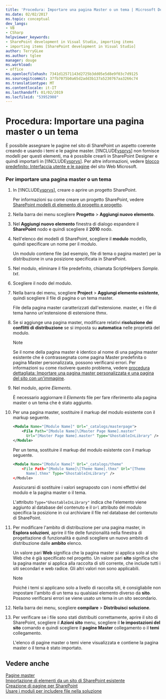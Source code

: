 ```yaml
---
title: 'Procedura: Importare una pagina Master o un tema | Microsoft Docs'
ms.date: 02/02/2017
ms.topic: conceptual
dev_langs:
- VB
- CSharp
helpviewer_keywords:
- SharePoint development in Visual Studio, importing items
- importing items [SharePoint development in Visual Studio]
author: TerryGLee
ms.author: tglee
manager: douge
ms.workload:
- office
ms.openlocfilehash: 7341d12571143d2725b3dd05e5d8e9f03c7d9125
ms.sourcegitcommit: 37fb7075b0a65d2add3b137a5230767aa3266c74
ms.translationtype: MT
ms.contentlocale: it-IT
ms.lasthandoff: 01/02/2019
ms.locfileid: "53952908"
---
```

# <a name="how-to-import-a-master-page-or-theme"></a>Procedura: Importare una pagina master o un tema
  È possibile assegnare le pagine nel sito di SharePoint un aspetto coerente creando e usando i temi e le pagine master. [!INCLUDE[vsprvs](../sharepoint/includes/vsprvs-md.md)] non fornisce modelli per questi elementi, ma è possibile crearli in SharePoint Designer e quindi importarli in [!INCLUDE[vsprvs](../sharepoint/includes/vsprvs-md.md)]. Per altre informazioni, vedere [blocco predefinito: Interfaccia utente e le pagine](http://go.microsoft.com/fwlink/?LinkID=182095) del sito Web Microsoft.  
  
### <a name="to-import-a-master-page-or-theme"></a>Per importare una pagina master o un tema  
  
1.  In [!INCLUDE[vsprvs](../sharepoint/includes/vsprvs-md.md)], creare o aprire un progetto SharePoint.  
  
     Per informazioni su come creare un progetto SharePoint, vedere [SharePoint modelli di elemento di progetto e progetto](../sharepoint/sharepoint-project-and-project-item-templates.md).  
  
2.  Nella barra dei menu scegliere **Progetto** > **Aggiungi nuovo elemento**.  
  
3.  Nel **Aggiungi nuovo elemento** finestra di dialogo espandere il **SharePoint** nodo e quindi scegliere il **2010** nodo.  
  
4.  Nell'elenco dei modelli di SharePoint, scegliere il **modulo** modello, quindi specificare un nome per il modulo.  
  
     Un modulo contiene file (ad esempio, file di tema o pagina master) per la distribuzione in una posizione specificata in SharePoint.  
  
5.  Nel modulo, eliminare il file predefinito, chiamata ScriptHelpers *Sample. txt*.  
  
6.  Scegliere il nodo del modulo.  
  
7.  Nella barra dei menu, scegliere **Project** > **Aggiungi elemento esistente**, quindi scegliere il file di pagina o un tema master.  
  
     File della pagina master caratterizzati dall'estensione. master, e i file di tema hanno un'estensione di estensione thmx.  
  
8.  Se si aggiunge una pagina master, modificare relativi **risoluzione dei conflitti di distribuzione** se si imposta su **automatica** nelle proprietà del modulo.  
  
    > [!NOTE]  
    >  Se il nome della pagina master è identico al nome di una pagina master esistente che è contrassegnata come pagina Master predefinita o pagina Master personalizzata, possono verificarsi errori. Per informazioni su come risolvere questo problema, vedere [procedura dettagliata: Importare una pagina master personalizzata e una pagina del sito con un'immagine](../sharepoint/walkthrough-import-a-custom-master-page-and-site-page-with-an-image.md).  
  
9. Nel modulo, aprire *Elements*.  
  
     È necessario aggiornare il *Elements* file per fare riferimento alla pagina master o un tema che è stato aggiunto.  
  
10. Per una pagina master, sostituire il markup del modulo esistente con il markup seguente.  
  
    ```xml  
    <Module Name="[Module Name]" Url="_catalogs/masterpage">  
        <File Path="[Module Name]\[Master Page Name].master"   
          Url="[Master Page Name].master" Type="GhostableInLibrary" />  
    </Module>  
    ```  
  
     Per un tema, sostituire il markup del modulo esistente con il markup seguente.  
  
    ```xml  
    <Module Name="[Module Name]" Url="_catalogs/theme"   
        <File Path="[Module Name]\[Theme Name].thmx" Url="[Theme     
          Name].thmx" Type="GhostableInLibrary" />  
    </Module>  
    ```  
  
     Assicurarsi di sostituire i valori segnaposto con i nomi effettivi del modulo e la pagina master o il tema.  
  
     L'attributo `Type="GhostableInLibrary"` indica che l'elemento viene aggiunto al database del contenuto e il `Url` attributo del modulo specifica la posizione in cui archiviare il file nel database del contenuto di SharePoint.  
  
11. Per modificare l'ambito di distribuzione per una pagina master, in **Esplora soluzioni**, aprire il file delle funzionalità nella finestra di progettazione di funzionalità e quindi scegliere un nuovo ambito di distribuzione dalle **ambito** elenco.  
  
     Un valore pari **Web** significa che la pagina master si applica solo al sito Web che è già specificato nel progetto. Un valore pari **sito** significa che la pagina master si applica alla raccolta di siti corrente, che include tutti i siti secondari e web radice. Gli altri valori non sono applicabili.  
  
    > [!NOTE]  
    >  Poiché i temi si applicano solo a livello di raccolta siti, è consigliabile non impostare l'ambito di un tema su qualsiasi elemento diverso da **sito**. Possono verificarsi errori se viene usato un tema in un sito secondario.  
  
12. Nella barra dei menu, scegliere **compilare** > **Distribuisci soluzione**.  
  
13. Per verificare se i file sono stati distribuiti correttamente, aprire il sito di SharePoint, scegliere il **Azioni sito** menu, scegliere il **le impostazioni del sito** comando e quindi scegliere il **pagine Master**  collegamento o il **temi** collegamento.  
  
     L'elenco di pagine master o temi viene visualizzata e contiene la pagina master o il tema è stato importato.  
  
## <a name="see-also"></a>Vedere anche
 [Pagine master](http://go.microsoft.com/fwlink/?LinkId=184955)   
 [Importazione di elementi da un sito di SharePoint esistente](../sharepoint/importing-items-from-an-existing-sharepoint-site.md)   
 [Creazione di pagine per SharePoint](../sharepoint/creating-pages-for-sharepoint.md)   
 [Usare i moduli per includere file nella soluzione](../sharepoint/using-modules-to-include-files-in-the-solution.md)  
